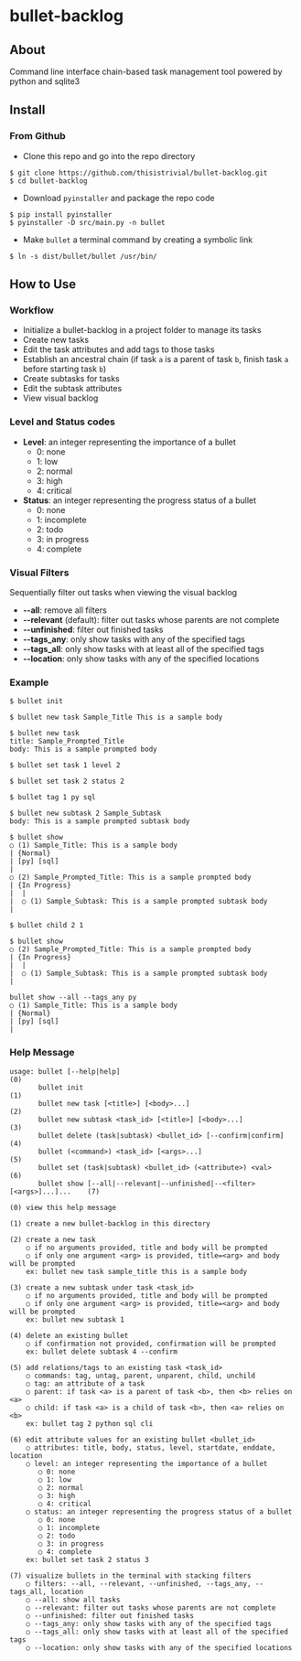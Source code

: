 # bullet-backlog
## About
Command line interface chain-based task management tool powered by python and sqlite3

## Install
### From Github
- Clone this repo and go into the repo directory
```
$ git clone https://github.com/thisistrivial/bullet-backlog.git
$ cd bullet-backlog
```
- Download `pyinstaller` and package the repo code
```
$ pip install pyinstaller
$ pyinstaller -D src/main.py -n bullet
```
- Make `bullet` a terminal command by creating a symbolic link
```
$ ln -s dist/bullet/bullet /usr/bin/
```
## How to Use
### Workflow
- Initialize a bullet-backlog in a project folder to manage its tasks
- Create new tasks
- Edit the task attributes and add tags to those tasks
- Establish an ancestral chain (if task `a` is a parent of task `b`, finish task `a` before starting task `b`)
- Create subtasks for tasks
- Edit the subtask attributes
- View visual backlog
### Level and Status codes
- **Level**: an integer representing the importance of a bullet
  - 0: none
  - 1: low
  - 2: normal
  - 3: high
  - 4: critical
- **Status**: an integer representing the progress status of a bullet
  - 0: none
  - 1: incomplete
  - 2: todo
  - 3: in progress
  - 4: complete
### Visual Filters
Sequentially filter out tasks when viewing the visual backlog
- **--all**: remove all filters
- **--relevant** (default): filter out tasks whose parents are not complete
- **--unfinished**: filter out finished tasks
- **--tags_any**: only show tasks with any of the specified tags
- **--tags_all**: only show tasks with at least all of the specified tags
- **--location**: only show tasks with any of the specified locations
### Example
```
$ bullet init

$ bullet new task Sample_Title This is a sample body

$ bullet new task
title: Sample_Prompted_Title
body: This is a sample prompted body

$ bullet set task 1 level 2

$ bullet set task 2 status 2

$ bullet tag 1 py sql

$ bullet new subtask 2 Sample_Subtask
body: This is a sample prompted subtask body

$ bullet show
○ (1) Sample_Title: This is a sample body
| {Normal}
| [py] [sql]
|
○ (2) Sample_Prompted_Title: This is a sample prompted body
| {In Progress}
|  |
|  ○ (1) Sample_Subtask: This is a sample prompted subtask body
|

$ bullet child 2 1

$ bullet show
○ (2) Sample_Prompted_Title: This is a sample prompted body
| {In Progress}
|  |
|  ○ (1) Sample_Subtask: This is a sample prompted subtask body
|

bullet show --all --tags_any py
○ (1) Sample_Title: This is a sample body
| {Normal}
| [py] [sql]
|
```
### Help Message
```
usage: bullet [--help|help]                                                     (0)
       bullet init                                                              (1)
       bullet new task [<title>] [<body>...]                                    (2)
       bullet new subtask <task_id> [<title>] [<body>...]                       (3)
       bullet delete (task|subtask) <bullet_id> [--confirm|confirm]             (4)
       bullet (<command>) <task_id> [<args>...]                                 (5)
       bullet set (task|subtask) <bullet_id> (<attribute>) <val>                (6)
       bullet show [--all|--relevant|--unfinished|--<filter> [<args>]...]...    (7)

(0) view this help message

(1) create a new bullet-backlog in this directory

(2) create a new task
    ○ if no arguments provided, title and body will be prompted
    ○ if only one argument <arg> is provided, title=<arg> and body will be prompted
    ex: bullet new task sample_title this is a sample body

(3) create a new subtask under task <task_id>
    ○ if no arguments provided, title and body will be prompted
    ○ if only one argument <arg> is provided, title=<arg> and body will be prompted
    ex: bullet new subtask 1

(4) delete an existing bullet
    ○ if confirmation not provided, confirmation will be prompted
    ex: bullet delete subtask 4 --confirm

(5) add relations/tags to an existing task <task_id>
    ○ commands: tag, untag, parent, unparent, child, unchild
    ○ tag: an attribute of a task
    ○ parent: if task <a> is a parent of task <b>, then <b> relies on <a>
    ○ child: if task <a> is a child of task <b>, then <a> relies on <b>
    ex: bullet tag 2 python sql cli

(6) edit attribute values for an existing bullet <bullet_id>
    ○ attributes: title, body, status, level, startdate, enddate, location
    ○ level: an integer representing the importance of a bullet
       ○ 0: none
       ○ 1: low
       ○ 2: normal
       ○ 3: high
       ○ 4: critical
    ○ status: an integer representing the progress status of a bullet
       ○ 0: none
       ○ 1: incomplete
       ○ 2: todo
       ○ 3: in progress
       ○ 4: complete
    ex: bullet set task 2 status 3

(7) visualize bullets in the terminal with stacking filters
    ○ filters: --all, --relevant, --unfinished, --tags_any, --tags_all, location
    ○ --all: show all tasks
    ○ --relevant: filter out tasks whose parents are not complete
    ○ --unfinished: filter out finished tasks
    ○ --tags_any: only show tasks with any of the specified tags
    ○ --tags_all: only show tasks with at least all of the specified tags
    ○ --location: only show tasks with any of the specified locations
```
